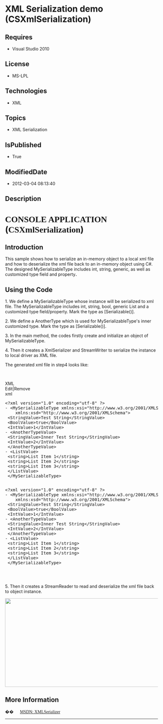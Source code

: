 # XML Serialization demo (CSXmlSerialization)
## Requires
* Visual Studio 2010
## License
* MS-LPL
## Technologies
* XML
## Topics
* XML Serialization
## IsPublished
* True
## ModifiedDate
* 2012-03-04 08:13:40
## Description

<h1><span style="font-family:������">CONSOLE APPLICATION </span>(<span style="font-family:������">CSXmlSerialization</span>)</h1>
<h2>Introduction</h2>
<p class="MsoNormal" style="margin-bottom:0cm; margin-bottom:.0001pt; line-height:normal; text-autospace:none">
This sample shows how to serialize an in-memory object to a local xml file and how to deserialize the xml file back to an in-memory object using C#. The designed MySerializableType includes int, string, generic, as well as
<span style="">customized type field and property<b>. </b></span></p>
<h2>Using the Code</h2>
<p class="MsoNormal" style="margin-bottom:0cm; margin-bottom:.0001pt; line-height:normal; text-autospace:none">
1. We define a MySerializableType whose instance will be serialized to xml file. The MySerializableType includes int, string, bool, generic List and a customized type field/property. Mark the type as [Serializable()].</p>
<p class="MsoNormal" style="margin-bottom:0cm; margin-bottom:.0001pt; line-height:normal; text-autospace:none">
</p>
<p class="MsoNormal" style="margin-bottom:0cm; margin-bottom:.0001pt; line-height:normal; text-autospace:none">
2. We define a AnotherType which is used for MySerializableType's inner customized type. Mark the type as [Serializable()].</p>
<p class="MsoNormal" style="margin-bottom:0cm; margin-bottom:.0001pt; line-height:normal; text-autospace:none">
</p>
<p class="MsoNormal" style="margin-bottom:0cm; margin-bottom:.0001pt; line-height:normal; text-autospace:none">
3. In the main method, the codes firstly create and initialize an object of MySerializableType.</p>
<p class="MsoNormal" style="margin-bottom:0cm; margin-bottom:.0001pt; line-height:normal; text-autospace:none">
</p>
<p class="MsoNormal" style="margin-bottom:0cm; margin-bottom:.0001pt; line-height:normal; text-autospace:none">
4. Then it creates a XmlSerializer and StreamWriter to serialize the instance <span style="">
to local driver as XML file. </span></p>
<p class="MsoNormal" style="margin-bottom:0cm; margin-bottom:.0001pt; line-height:normal; text-autospace:none">
<span style="">The generated xml file in step4 looks like:<b> </b></span></p>
<p class="MsoNormal"><span style="">&nbsp;</span></p>
<div class="scriptcode">
<div class="pluginEditHolder" pluginCommand="mceScriptCode">
<div class="title"><span>XML</span></div>
<div class="pluginLinkHolder"><span class="pluginEditHolderLink">Edit</span>|<span class="pluginRemoveHolderLink">Remove</span>
</div>
<span class="hidden">xml</span>
<pre class="hidden">
&lt;?xml version=&quot;1.0&quot; encoding=&quot;utf-8&quot; ?&gt; 
- &lt;MySerializableType xmlns:xsi=&quot;http://www.w3.org/2001/XMLSchema-instance&quot; 
    xmlns:xsd=&quot;http://www.w3.org/2001/XMLSchema&quot;&gt;
 &lt;StringValue&gt;Test String&lt;/StringValue&gt; 
 &lt;BoolValue&gt;true&lt;/BoolValue&gt; 
 &lt;IntValue&gt;1&lt;/IntValue&gt; 
- &lt;AnotherTypeValue&gt;
 &lt;StringValue&gt;Inner Test String&lt;/StringValue&gt; 
 &lt;IntValue&gt;2&lt;/IntValue&gt; 
 &lt;/AnotherTypeValue&gt;
- &lt;ListValue&gt;
 &lt;string&gt;List Item 1&lt;/string&gt; 
 &lt;string&gt;List Item 2&lt;/string&gt; 
 &lt;string&gt;List Item 3&lt;/string&gt; 
 &lt;/ListValue&gt;
 &lt;/MySerializableType&gt;

</pre>
<pre id="codePreview" class="xml">
&lt;?xml version=&quot;1.0&quot; encoding=&quot;utf-8&quot; ?&gt; 
- &lt;MySerializableType xmlns:xsi=&quot;http://www.w3.org/2001/XMLSchema-instance&quot; 
    xmlns:xsd=&quot;http://www.w3.org/2001/XMLSchema&quot;&gt;
 &lt;StringValue&gt;Test String&lt;/StringValue&gt; 
 &lt;BoolValue&gt;true&lt;/BoolValue&gt; 
 &lt;IntValue&gt;1&lt;/IntValue&gt; 
- &lt;AnotherTypeValue&gt;
 &lt;StringValue&gt;Inner Test String&lt;/StringValue&gt; 
 &lt;IntValue&gt;2&lt;/IntValue&gt; 
 &lt;/AnotherTypeValue&gt;
- &lt;ListValue&gt;
 &lt;string&gt;List Item 1&lt;/string&gt; 
 &lt;string&gt;List Item 2&lt;/string&gt; 
 &lt;string&gt;List Item 3&lt;/string&gt; 
 &lt;/ListValue&gt;
 &lt;/MySerializableType&gt;

</pre>
</div>
</div>
<div class="endscriptcode">&nbsp;</div>
<p class="MsoNormal"></p>
<p class="MsoNormal" style="margin-bottom:0cm; margin-bottom:.0001pt; line-height:normal; text-autospace:none">
5. Then it creates a StreamReader to read and deserialize the xml file back to object instance.<span style="">
</span></p>
<p class="MsoNormal" style="margin-bottom:0cm; margin-bottom:.0001pt; line-height:normal; text-autospace:none">
<span style=""><img src="/site/view/file/53717/1/image.png" alt="" width="576" height="292" align="middle">
</span><span style=""></span></p>
<h2>More Information</h2>
<p class="MsoListParagraphCxSpFirst" style="margin-bottom:0cm; margin-bottom:.0001pt; line-height:normal; text-autospace:none">
<span style="font-family:������"></span></p>
<p class="MsoListParagraphCxSpLast" style="margin-bottom:0cm; margin-bottom:.0001pt; line-height:normal; text-autospace:none">
<span style="font-family:Symbol"><span style="">��<span style="font:7.0pt &quot;Times New Roman&quot;">&nbsp;&nbsp;&nbsp;&nbsp;&nbsp;&nbsp;&nbsp;&nbsp;
</span></span></span><span style="font-family:������"><a href="http://msdn.microsoft.com/en-us/library/system.xml.serialization.xmlserializer.aspx">MSDN: XMLSerializer</a>
</span></p>
<hr>
<div><a href="http://go.microsoft.com/?linkid=9759640" style="margin-top:3px"><img alt="" src="http://bit.ly/onecodelogo">
</a></div>
